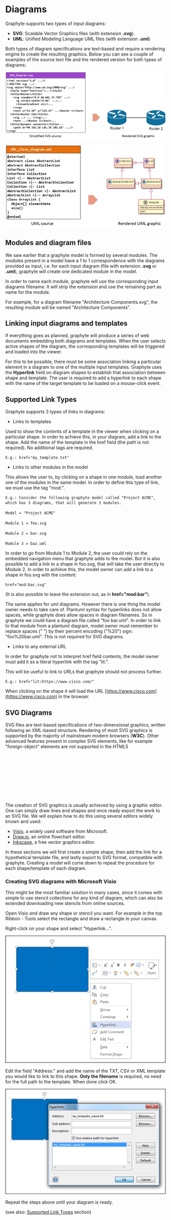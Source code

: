 # Diagrams

Graphyte supports two types of input diagrams:

- **SVG**: Scalable Vector Graphics files (with extension **.svg**).
- **UML**: Unified Modeling Language UML files (with extension **.uml**)

Both types of diagram specifications are text-based and require a rendering engine to create the resulting graphics. Below you can see a couple of examples of the source text file and the rendered version for both types of diagrams:

![xml.jpg](img/xml.jpg)

![uml.jpg](img/uml.jpg)

## Modules and diagram files

We saw earlier that a graphyte model is formed by several modules. The modules present in a model have a 1 to 1 correspondence with the diagrams provided as input, i.e. for each input diagram (file with extension **.svg** or **.uml**), graphyte will create one dedicated module in the model.

In order to name each module, graphyte will use the corresponding input diagrams filename. It will strip the extension and use the remaining part as name for the module.

For example, for a diagram filename "Architecture Components.svg", the resulting module will be named "Architecture Components".

## Linking input diagrams and templates

If everything goes as planned, graphyte will produce a series of web documents embedding both diagrams and templates. When the user selects active shapes of the diagram, the corresponding templates will be triggered and loaded into the viewer.

For this to be possible, there must be some association linking a particular element in a diagram to one of the multiple input templates. Graphyte uses the **Hyperlink** field on diagram shapes to establish that association between shape and template. The user is required to add a hyperlink to each shape with the name of the target template to be loaded on a mouse-click event.

## Supported Link Types

Graphyte supports 3 types of links in diagrams:

- Links to templates

Used to show the contents of a template in the viewer when clicking on a particular shape. In order to achieve this, in your diagram, add a link to the shape. Add the name of the template in the href field (the path is not required). No additional tags are required.

    E.g.: href="my_template.txt"

 
- Links to other modules in the model

This allows the user to, by clicking on a shape in one module, load another one of the modules in the same model. In order to define this type of link, we must use the tag "mod:".

    E.g.: Consider the following graphyte model called "Project ACME", which has 3 diagrams, that will generate 3 modules.

    Model = "Project ACME"

    Module 1 = foo.svg

    Module 2 = bar.svg

    Module 3 = baz.uml

In order to go from Module 1 to Module 2, the user could rely on the embedded navigation menu that graphyte adds to the model. But it is also possible to add a link to a shape in foo.svg, that will take the user directly to Module 2. In order to achieve this, the model owner can add a link to a shape in foo.svg with the content:

    href="mod:bar.svg"

(It is also possible to leave the extension out, as in **href="mod:bar"**).

The same applies for uml diagrams. However there is one thing the model owner needs to take care of. Plantuml syntax for hyperlinks does not allow spaces, while graphyte does allow spaces in diagram filenames. So in graphyte we could have a diagram file called "foo bar.uml". In order to link to that module from a plantuml diagram, model owner must remember to replace spaces (" ") by their percent encoding ("%20") sign: "foo%20bar.uml". This is not required for SVG diagrams.

- Links to any external URL

In order for graphyte not to interpret href field contents, the model owner must add it as a literal hyperlink with the tag "lit:".

This will be useful to link to URLs that graphyte should not process further.

    E.g.: href="lit:https://www.cisco.com/"

When clicking on the shape it will load the URL [https://www.cisco.com](https://www.cisco.com) in the browser.



## SVG Diagrams

SVG files are text-based specifications of two-dimensional graphics, written following an XML-based structure. Rendering of most SVG graphics is supported by the majority of mainstream modern browsers (**W3C**). Other advanced features present in complex SVG elements, like for example "foreign-object" elements are not supported in the HTML5 <svg> element. Test HTML support for your diagrams passing them to the graphyte tool.

The creation of SVG graphics is usually achieved by using a graphic editor. One can simply draw lines and shapes and once ready export the work to an SVG file. We will explain how to do this using several editors widely known and used:

- [Visio](https://en.wikipedia.org/wiki/Microsoft_Visio), a widely used software from Microsoft.
- [Draw.io](https://www.draw.io/), an online flowchart editor.
- [Inkscape](https://inkscape.org/), a free vector graphics editor.

In these sections we will first create a simple shape, then add the link for a hypothetical template file, and lastly export to SVG format, compatible with graphyte. Creating a model will come down to repeat the procedure for each shape/template of each diagram.

### Creating SVG diagrams with Microsoft Visio

This might be the most familiar solution in many cases, since it comes with simple to use stencil collections for any kind of diagram, which can also be extended downloading new stencils from online sources.

Open Visio and draw any shape or stencil you want. For example in the top Ribbon - Tools select the rectangle and draw a rectangle in your canvas.

Right-click on your shape and select "Hyperlink...".

![visio_1.png](img/visio_1.png)

Edit the field "Address:" and add the name of the TXT, CSV or XML template you would like to link to this shape. **Only the filename** is required, no need for the full path to the template. When done click OK.

![visio_2.png](img/visio_2.png)

Repeat the steps above until your diagram is ready.

(see also: [Supported Link Types](#Supported-Link-Types) section)


